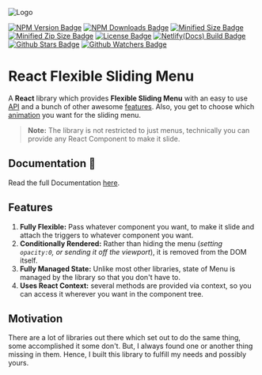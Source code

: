 ![Logo](https://react-flexible-sliding-menu.netlify.com/docs/public/Logo.svg)

[![NPM Version Badge](https://img.shields.io/npm/v/react-flexible-sliding-menu)](https://www.npmjs.com/package/react-flexible-sliding-menu)
[![NPM Downloads Badge](https://img.shields.io/npm/dm/react-flexible-sliding-menu)](https://www.npmjs.com/package/react-flexible-sliding-menu)
[![Minified Size Badge](https://img.shields.io/bundlephobia/min/react-flexible-sliding-menu?label=min%20size)](https://bundlephobia.com/result?p=react-flexible-sliding-menu)
[![Minified Zip Size Badge](https://img.shields.io/bundlephobia/minzip/react-flexible-sliding-menu?label=minzip%20size)](https://bundlephobia.com/result?p=react-flexible-sliding-menu)
[![License Badge](https://img.shields.io/npm/l/react-flexible-sliding-menu)](https://github.com/Codebrahma/react-flexible-sliding-menu/blob/master/LICENSE)
[![Netlify(Docs) Build Badge](https://img.shields.io/netlify/ec537a2b-5835-41cb-833c-ca62fcc8a436?label=netlify%28docs%29)](https://app.netlify.com/sites/react-flexible-sliding-menu/deploys)
[![Github Stars Badge](https://img.shields.io/github/stars/Codebrahma/react-flexible-sliding-menu?style=social)](https://github.com/Codebrahma/react-flexible-sliding-menu/stargazers)
[![Github Watchers Badge](https://img.shields.io/github/watchers/Codebrahma/react-flexible-sliding-menu?style=social)](https://github.com/Codebrahma/react-flexible-sliding-menu/watchers)

# React Flexible Sliding Menu

A **React** library which provides **Flexible Sliding Menu** with an easy to use [API](https://react-flexible-sliding-menu.netlify.com/API/MenuProvider) and a bunch of other awesome [features](https://react-flexible-sliding-menu.netlify.com/#features). Also, you get to choose which [animation](https://react-flexible-sliding-menu.netlify.com/animations/slide) you want for the sliding menu.

> **Note:** The library is not restricted to just menus, technically you can provide any React Component to make it slide.

## Documentation 📖

Read the full Documentation [here](https://react-flexible-sliding-menu.netlify.com).

## Features

1. **Fully Flexible:** Pass whatever component you want, to make it slide and attach the triggers to whatever component you want.
2. **Conditionally Rendered:** Rather than hiding the menu (_setting `opacity:0`, or sending it off the viewport_), it is removed from the DOM itself.
3. **Fully Managed State:** Unlike most other libraries, state of Menu is managed by the library so that you don't have to.
4. **Uses React Context:** several methods are provided via context, so you can access it wherever you want in the component tree.

## Motivation

There are a lot of libraries out there which set out to do the same thing, some accomplished it some don't. But, I always found one or another thing missing in them. Hence, I built this library to fulfill my needs and possibly yours.
